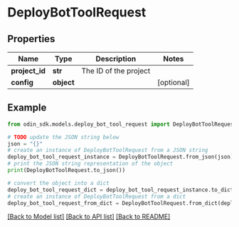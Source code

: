 # DeployBotToolRequest


## Properties

Name | Type | Description | Notes
------------ | ------------- | ------------- | -------------
**project_id** | **str** | The ID of the project | 
**config** | **object** |  | [optional] 

## Example

```python
from odin_sdk.models.deploy_bot_tool_request import DeployBotToolRequest

# TODO update the JSON string below
json = "{}"
# create an instance of DeployBotToolRequest from a JSON string
deploy_bot_tool_request_instance = DeployBotToolRequest.from_json(json)
# print the JSON string representation of the object
print(DeployBotToolRequest.to_json())

# convert the object into a dict
deploy_bot_tool_request_dict = deploy_bot_tool_request_instance.to_dict()
# create an instance of DeployBotToolRequest from a dict
deploy_bot_tool_request_from_dict = DeployBotToolRequest.from_dict(deploy_bot_tool_request_dict)
```
[[Back to Model list]](../README.md#documentation-for-models) [[Back to API list]](../README.md#documentation-for-api-endpoints) [[Back to README]](../README.md)


